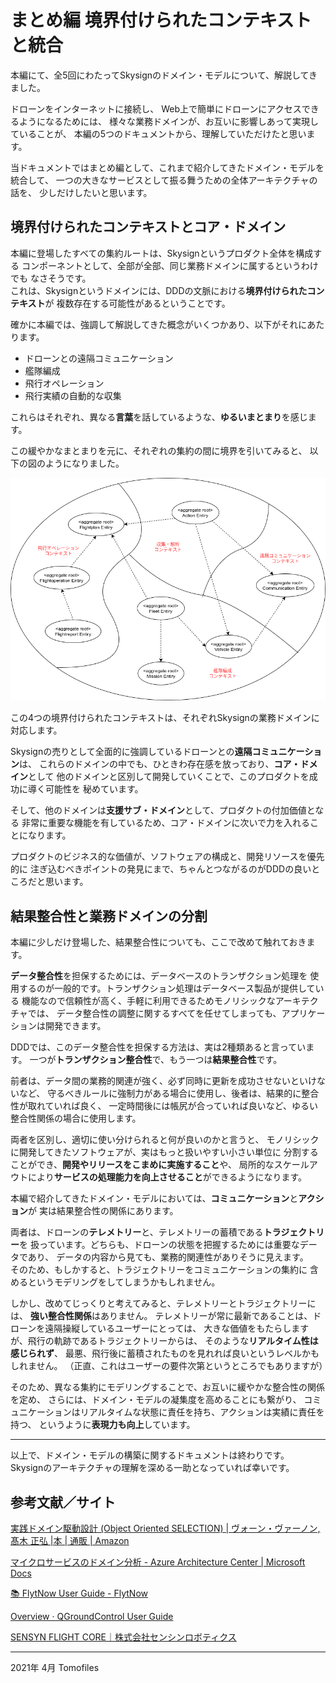 # まとめ編 境界付けられたコンテキストと統合

本編にて、全5回にわたってSkysignのドメイン・モデルについて、解説してきました。

ドローンをインターネットに接続し、
Web上で簡単にドローンにアクセスできるようになるためには、
様々な業務ドメインが、お互いに影響しあって実現していることが、
本編の5つのドキュメントから、理解していただけたと思います。

当ドキュメントではまとめ編として、これまで紹介してきたドメイン・モデルを統合して、
一つの大きなサービスとして振る舞うための全体アーキテクチャの話を、
少しだけしたいと思います。

## 境界付けられたコンテキストとコア・ドメイン
本編に登場したすべての集約ルートは、Skysignというプロダクト全体を構成する
コンポーネントとして、全部が全部、同じ業務ドメインに属するというわけでも
なさそうです。  
これは、Skysignというドメインには、DDDの文脈における**境界付けられたコンテキスト**が
複数存在する可能性があるということです。

確かに本編では、強調して解説してきた概念がいくつかあり、以下がそれにあたります。

- ドローンとの遠隔コミュニケーション
- 艦隊編成
- 飛行オペレーション
- 飛行実績の自動的な収集

これらはそれぞれ、異なる**言葉**を話しているような、**ゆるいまとまり**を感じます。

この緩やかなまとまりを元に、それぞれの集約の間に境界を引いてみると、
以下の図のようになりました。

![](./images/domain_models_bounded-context.png)

この4つの境界付けられたコンテキストは、それぞれSkysignの業務ドメインに対応します。

Skysignの売りとして全面的に強調しているドローンとの**遠隔コミュニケーション**は、
これらのドメインの中でも、ひときわ存在感を放っており、**コア・ドメイン**として
他のドメインと区別して開発していくことで、このプロダクトを成功に導く可能性を
秘めています。

そして、他のドメインは**支援サブ・ドメイン**として、プロダクトの付加価値となる
非常に重要な機能を有しているため、コア・ドメインに次いで力を入れることになります。

プロダクトのビジネス的な価値が、ソフトウェアの構成と、開発リソースを優先的に
注ぎ込むべきポイントの発見にまで、ちゃんとつながるのがDDDの良いところだと思います。

## 結果整合性と業務ドメインの分割
本編に少しだけ登場した、結果整合性についても、ここで改めて触れておきます。

**データ整合性**を担保するためには、データベースのトランザクション処理を
使用するのが一般的です。トランザクション処理はデータベース製品が提供している
機能なので信頼性が高く、手軽に利用できるためモノリシックなアーキテクチャでは、
データ整合性の調整に関するすべてを任せてしまっても、アプリケーションは開発できます。

DDDでは、このデータ整合性を担保する方法は、実は2種類あると言っています。
一つが**トランザクション整合性**で、もう一つは**結果整合性**です。

前者は、データ間の業務的関連が強く、必ず同時に更新を成功させないといけないなど、
守るべきルールに強制力がある場合に使用し、後者は、結果的に整合性が取れていれば良く、
一定時間後には帳尻が合っていれば良いなど、ゆるい整合性関係の場合に使用します。

両者を区別し、適切に使い分けられると何が良いのかと言うと、
モノリシックに開発してきたソフトウェアが、実はもっと扱いやすい小さい単位に
分割することができ、**開発やリリースをこまめに実施すること**や、
局所的なスケールアウトにより**サービスの処理能力を向上させること**ができるようになります。

本編で紹介してきたドメイン・モデルにおいては、**コミュニケーション**と**アクション**が
実は結果整合性の関係にあります。

両者は、ドローンの**テレメトリー**と、テレメトリーの蓄積である**トラジェクトリー**を
扱っています。どちらも、ドローンの状態を把握するためには重要なデータであり、
データの内容から見ても、業務的関連性がありそうに見えます。  
そのため、もしかすると、トラジェクトリーをコミュニケーションの集約に
含めるというモデリングをしてしまうかもしれません。

しかし、改めてじっくりと考えてみると、テレメトリーとトラジェクトリーには、
**強い整合性関係**はありません。
テレメトリーが常に最新であることは、ドローンを遠隔操縦しているユーザーにとっては、
大きな価値をもたらしますが、飛行の軌跡であるトラジェクトリーからは、
そのような**リアルタイム性は感じられず**、
最悪、飛行後に蓄積されたものを見れれば良いというレベルかもしれません。
（正直、これはユーザーの要件次第というところでもありますが）

そのため、異なる集約にモデリングすることで、お互いに緩やかな整合性の関係を定め、
さらには、ドメイン・モデルの凝集度を高めることにも繋がり、
コミュニケーションはリアルタイムな状態に責任を持ち、アクションは実績に責任を持つ、
というように**表現力も向上**しています。

---

以上で、ドメイン・モデルの構築に関するドキュメントは終わりです。  
Skysignのアーキテクチャの理解を深める一助となっていれば幸いです。

## 参考文献／サイト
[実践ドメイン駆動設計 (Object Oriented SELECTION) | ヴォーン・ヴァーノン, 髙木 正弘 |本 | 通販 | Amazon](https://www.amazon.co.jp/%E5%AE%9F%E8%B7%B5%E3%83%89%E3%83%A1%E3%82%A4%E3%83%B3%E9%A7%86%E5%8B%95%E8%A8%AD%E8%A8%88-Object-Oriented-SELECTION-%E3%83%B4%E3%82%A1%E3%83%BC%E3%83%B3%E3%83%BB%E3%83%B4%E3%82%A1%E3%83%BC%E3%83%8E%E3%83%B3/dp/479813161X)

[マイクロサービスのドメイン分析 - Azure Architecture Center | Microsoft Docs](https://docs.microsoft.com/ja-jp/azure/architecture/microservices/model/domain-analysis)

[📚 FlytNow User Guide - FlytNow](https://docs.flytnow.com/)

[Overview · QGroundControl User Guide](https://docs.qgroundcontrol.com/master/en/)

[SENSYN FLIGHT CORE｜株式会社センシンロボティクス](https://www.sensyn-robotics.com/technology/flightcore)

---

2021年 4月 Tomofiles